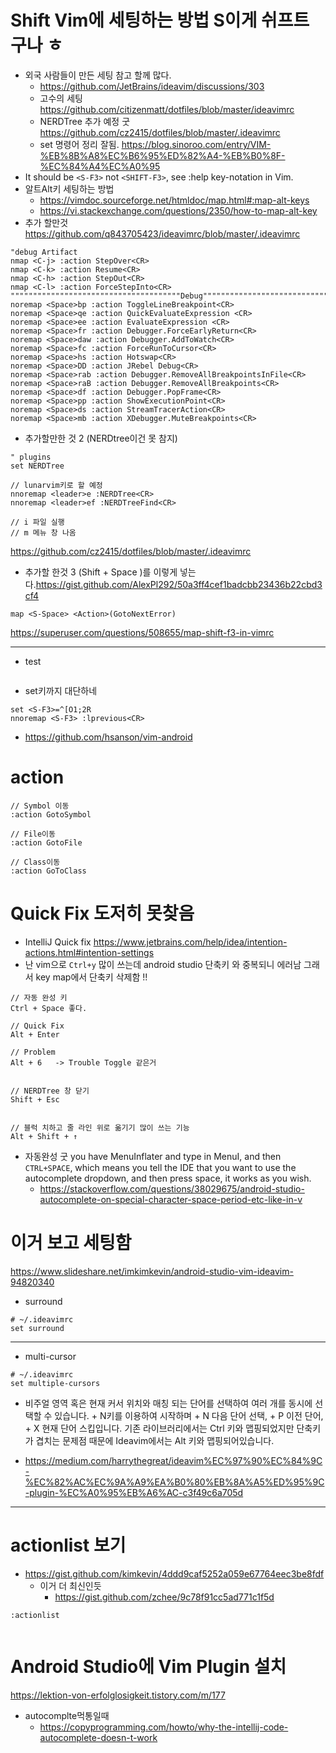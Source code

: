 # Shift Vim에 세팅하는 방법 S이게 쉬프트구나 ㅎ

- 외국 사람들이 만든 세팅 참고 할께 많다.
  - https://github.com/JetBrains/ideavim/discussions/303
  - 고수의 세팅 https://github.com/citizenmatt/dotfiles/blob/master/ideavimrc
  - NERDTree 추가 예정 굿 https://github.com/cz2415/dotfiles/blob/master/.ideavimrc
  - set 명령어 정리 잘됨. https://blog.sinoroo.com/entry/VIM-%EB%8B%A8%EC%B6%95%ED%82%A4-%EB%B0%8F-%EC%84%A4%EC%A0%95
- It should be ```<S-F3>``` not ```<SHIFT-F3>```, see :help key-notation in Vim.
- 알트Alt키 세팅하는 방법
  - https://vimdoc.sourceforge.net/htmldoc/map.html#:map-alt-keys
  - https://vi.stackexchange.com/questions/2350/how-to-map-alt-key
- 추가 할만것 https://github.com/q843705423/ideavimrc/blob/master/.ideavimrc
```
"debug Artifact
nmap <C-j> :action StepOver<CR>
nmap <C-k> :action Resume<CR>
nmap <C-h> :action StepOut<CR>
nmap <C-l> :action ForceStepInto<CR>
""""""""""""""""""""""""""""""""""""""Debug""""""""""""""""""""""""""""""""""""""
noremap <Space>bp :action ToggleLineBreakpoint<CR>
noremap <Space>qe :action QuickEvaluateExpression <CR>
noremap <Space>ee :action EvaluateExpression <CR>
noremap <Space>fr :action Debugger.ForceEarlyReturn<CR>
noremap <Space>daw :action Debugger.AddToWatch<CR>
noremap <Space>fc :action ForceRunToCursor<CR>
noremap <Space>hs :action Hotswap<CR>
noremap <Space>DD :action JRebel Debug<CR>
noremap <Space>rab :action Debugger.RemoveAllBreakpointsInFile<CR>
noremap <Space>raB :action Debugger.RemoveAllBreakpoints<CR>
noremap <Space>df :action Debugger.PopFrame<CR>
noremap <Space>pp :action ShowExecutionPoint<CR>
noremap <Space>ds :action StreamTracerAction<CR>
noremap <Space>mb :action XDebugger.MuteBreakpoints<CR>
```

- 추가할만한 것 2 (NERDtree이건 못 참지)
```
" plugins
set NERDTree

// lunarvim키로 할 예정
nnoremap <leader>e :NERDTree<CR>
nnoremap <leader>ef :NERDTreeFind<CR>

// i 파일 실행
// m 메뉴 창 나옴 
```
https://github.com/cz2415/dotfiles/blob/master/.ideavimrc
- 추가할 한것 3 (Shift + Space )를 이렇게 넣는다.https://gist.github.com/AlexPl292/50a3ff4cef1badcbb23436b22cbd3cf4
```
map <S-Space> <Action>(GotoNextError)
```
https://superuser.com/questions/508655/map-shift-f3-in-vimrc

<hr>

- test

```

```

- set키까지 대단하네
```
set <S-F3>=^[O1;2R
nnoremap <S-F3> :lprevious<CR>
```

- https://github.com/hsanson/vim-android


# action

```
// Symbol 이동
:action GotoSymbol

// File이동 
:action GotoFile

// Class이동 
:action GoToClass
```

# Quick Fix 도저히 못찾음 
- IntelliJ Quick fix https://www.jetbrains.com/help/idea/intention-actions.html#intention-settings
- 난 vim으로 ```Ctrl+y``` 많이 쓰는데 android studio 단축키 와 중복되니 에러남 그래서 key map에서 단축키 삭제함 !!
```
// 자동 완성 키
Ctrl + Space 좋다. 

// Quick Fix
Alt + Enter

// Problem
Alt + 6   -> Trouble Toggle 같은거


// NERDTree 창 닫기
Shift + Esc


// 블럭 치하고 줄 라인 위로 옮기기 많이 쓰는 기능
Alt + Shift + ↑

```
- 자동완성 굿 you have MenuInflater and type in MenuI, and then ```CTRL+SPACE```, which means you tell the IDE that you want to use the autocomplete dropdown, and then press space, it works as you wish.
  - https://stackoverflow.com/questions/38029675/android-studio-autocomplete-on-special-character-space-period-etc-like-in-v

# 이거 보고 세팅함 

https://www.slideshare.net/imkimkevin/android-studio-vim-ideavim-94820340

- surround
```
# ~/.ideavimrc
set surround
```
<hr>

- multi-cursor

```
# ~/.ideavimrc
set multiple-cursors
```
- 비주얼 영역 혹은 현재 커서 위치와 매칭 되는 단어를 선택하여 여러 개를 동시에 선택할 수 있습니다. <Alt> + N키를 이용하여 시작하며 <Alt> + N 다음 단어 선택, <Alt> + P 이전 단어, <ALT> + X 현재 단어 스킵입니다. 기존 라이브러리에서는 Ctrl 키와 맵핑되었지만 단축키가 겹치는 문제점 때문에 Ideavim에서는 Alt 키와 맵핑되어있습니다.

- https://medium.com/harrythegreat/ideavim%EC%97%90%EC%84%9C-%EC%82%AC%EC%9A%A9%EA%B0%80%EB%8A%A5%ED%95%9C-plugin-%EC%A0%95%EB%A6%AC-c3f49c6a705d

<hr>

# actionlist 보기 
- https://gist.github.com/kimkevin/4ddd9caf5252a059e67764eec3be8fdf
  - 이거 더 최신인듯
    - https://gist.github.com/zchee/9c78f91cc5ad771c1f5d

```
:actionlist
  
```


# Android Studio에 Vim Plugin 설치 

https://lektion-von-erfolglosigkeit.tistory.com/m/177

- autocomplte먹통일때
  - https://copyprogramming.com/howto/why-the-intellij-code-autocomplete-doesn-t-work
